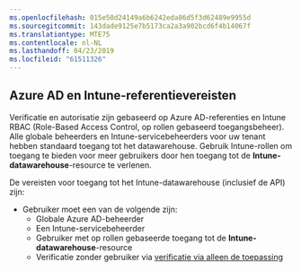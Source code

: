 ```yaml
---
ms.openlocfilehash: 015e50d24149a6b6242eda86d5f3d62489e9955d
ms.sourcegitcommit: 143dade9125e7b5173ca2a3a902bcd6f4b14067f
ms.translationtype: MTE75
ms.contentlocale: nl-NL
ms.lasthandoff: 04/23/2019
ms.locfileid: "61511326"
---
```

<!-- This include is part of the Intune Data Warehouse documentation. -->

## <a name="azure-ad-and-intune-credential-requirements"></a>Azure AD en Intune-referentievereisten

Verificatie en autorisatie zijn gebaseerd op Azure AD-referenties en Intune RBAC (Role-Based Access Control, op rollen gebaseerd toegangsbeheer). Alle globale beheerders en Intune-servicebeheerders voor uw tenant hebben standaard toegang tot het datawarehouse. Gebruik Intune-rollen om toegang te bieden voor meer gebruikers door hen toegang tot de **Intune-datawarehouse**-resource te verlenen.

De vereisten voor toegang tot het Intune-datawarehouse (inclusief de API) zijn:

  -  Gebruiker moet een van de volgende zijn:
      -  Globale Azure AD-beheerder
      -  Een Intune-servicebeheerder
      -  Gebruiker met op rollen gebaseerde toegang tot de **Intune-datawarehouse**-resource
      -  Verificatie zonder gebruiker via [verificatie via alleen de toepassing](../data-warehouse-app-only-auth.md) 
